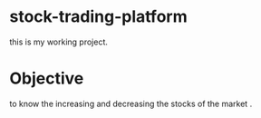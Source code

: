 # stock-trading-platform
this is my working project.

# Objective 

to know the increasing and decreasing the stocks of the market .


